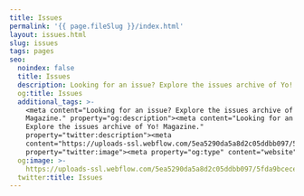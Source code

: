 ```yaml
---
title: Issues
permalink: '{{ page.fileSlug }}/index.html'
layout: issues.html
slug: issues
tags: pages
seo:
  noindex: false
  title: Issues
  description: Looking for an issue? Explore the issues archive of Yo! Magazine.
  og:title: Issues
  additional_tags: >-
    <meta content="Looking for an issue? Explore the issues archive of Yo!
    Magazine." property="og:description"><meta content="Looking for an issue?
    Explore the issues archive of Yo! Magazine."
    property="twitter:description"><meta
    content="https://uploads-ssl.webflow.com/5ea5290da5a8d2c05ddbb097/5fda9bceceb34e8ce7e67eed_Yo%20Media.png"
    property="twitter:image"><meta property="og:type" content="website">
  og:image: >-
    https://uploads-ssl.webflow.com/5ea5290da5a8d2c05ddbb097/5fda9bceceb34e8ce7e67eed_Yo%20Media.png
  twitter:title: Issues
---
```



